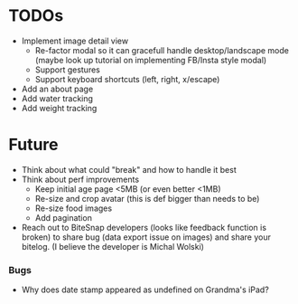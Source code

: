 # TODOs
* Implement image detail view
    * Re-factor modal so it can gracefull handle desktop/landscape mode (maybe look up tutorial on implementing FB/Insta style modal)
    * Support gestures
    * Support keyboard shortcuts (left, right, x/escape)
* Add an about page
* Add water tracking
* Add weight tracking

# Future
* Think about what could "break" and how to handle it best
* Think about perf improvements
    * Keep initial age page <5MB (or even better <1MB)
    * Re-size and crop avatar (this is def bigger than needs to be)
    * Re-size food images
    * Add pagination
* Reach out to BiteSnap developers (looks like feedback function is broken) to share bug (data export issue on images) and share your bitelog. (I believe the developer is Michal Wolski)

### Bugs
* Why does date stamp appeared as undefined on Grandma's iPad?